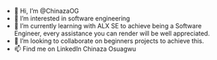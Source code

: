 - 👋 Hi, I’m @ChinazaOG
- 👀 I’m interested in software engineering 
- 🌱 I’m currently learning with ALX SE to achieve being a Software Engineer, every assistance you can render will be well appreciated.
- 💞️ I’m looking to collaborate on beginners projects to achieve this.
- 📫 Find me on LinkedIn Chinaza Osuagwu 


<!---
ChinazaOG/ChinazaOG is a ✨ special ✨ repository because its `README.md` (this file) appears on your GitHub profile.
You can click the Preview link to take a look at your changes.
--->
